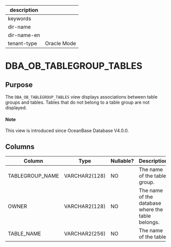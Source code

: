 | description ||
|---|---|
| keywords ||
| dir-name ||
| dir-name-en ||
| tenant-type | Oracle Mode |

# DBA_OB_TABLEGROUP_TABLES

## Purpose

The `DBA_OB_TABLEGROUP_TABLES` view displays associations between table groups and tables. Tables that do not belong to a table group are not displayed.

<main id="notice" type='explain'>
  <h4>Note</h4>
  <p>This view is introduced since OceanBase Database V4.0.0. </p>
</main>

## Columns

| Column | Type | Nullable? | Description |
|-----------------|---------------|------------|---------------|
| TABLEGROUP_NAME | VARCHAR2(128) | NO | The name of the table group. |
| OWNER | VARCHAR2(128) | NO | The name of the database where the table belongs. |
| TABLE_NAME | VARCHAR2(256) | NO | The name of the table. |
